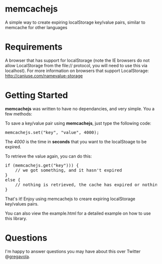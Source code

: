 memcachejs
==========

A simple way to create expiring localStorage key/value pairs, similar to memcache for other languages

# Requirements
A browser that has support for localStorage (note the IE browsers do not allow LocalStorage from the file:// protocol, you will need to use this via localhost). For more information on browsers that support LocalStorage: <a href="http://caniuse.com/namevalue-storage" target="_blank">http://caniuse.com/namevalue-storage</a><br />


# Getting Started
**memcachejs** was written to have no dependancies, and very simple. You a few methods:<br />

To save a key/value pair using **memcachejs**, just type the following code:
<pre>
memcachejs.set("key", "value", 4000);
</pre>

The *4000* is the time in **seconds** that you want to the localStoage to be expired.<br />

To retrieve the value again, you can do this:<br />

<pre>
if (memcachejs.get("key"))) {
	// we got something, and it hasn't expired
}
else {
	// nothing is retrieved, the cache has expired or nothing was set there
}
</pre>

That's it! Enjoy using memcachejs to creare expiring localStorage key/values pairs.<br />

You can also view the example.html for a detailed example on how to use this library.<br />

# Questions
I'm happy to answer questions you may have about this over Twitter @<a href="http://twitter.com/gregavola">gregavola</a>.